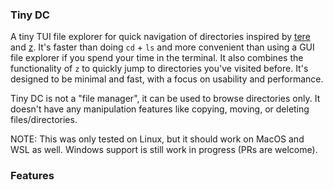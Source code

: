 ### Tiny DC

A tiny TUI file explorer for quick navigation of directories inspired by [tere](https://github.com/mgunyho/tere) and [z](https://github.com/rupa/z). It's faster than doing `cd` + `ls` and more convenient than using a GUI file explorer if you spend your time in the terminal. It also combines the functionality of `z` to quickly jump to directories you've visited before. It's designed to be minimal and fast, with a focus on usability and performance.

Tiny DC is not a "file manager", it can be used to browse directories only. It doesn't have any manipulation features like copying, moving, or deleting files/directories.

NOTE: This was only tested on Linux, but it should work on MacOS and WSL as well. Windows support is still work in progress (PRs are welcome).

### Features

